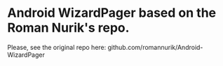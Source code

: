 Android WizardPager based on the Roman Nurik's repo.
===============================

Please, see the original repo here: github.com/romannurik/Android-WizardPager